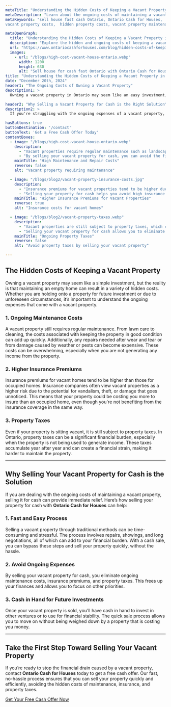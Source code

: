 ```yaml
---
metaTitle: "Understanding the Hidden Costs of Keeping a Vacant Property in Ontario | ontario cash for houses"
metaDescription: "Learn about the ongoing costs of maintaining a vacant property in Ontario and how Ontario Cash for Houses can help you sell your house for cash quickly."
metaKeywords: "sell house fast cash Ontario, Ontario Cash for Houses,
vacant property costs,  hidden property costs, vacant property maintenance, property taxes, sell house for cash Ontario"

metaOpenGraph:
  title: "Understanding the Hidden Costs of Keeping a Vacant Property in Ontario"
  description: "Explore the hidden and ongoing costs of keeping a vacant property in Ontario and discover how Ontario Cash for Houses can help you sell your house for cash fast."
  url: "https://www.ontariocashforhouses.com/blog/hidden-costs-of-keeping-vacant-property-in-ontario"
  images:
    - url: "/blogs/high-cost-vacant-house-ontario.webp"
      width: 1200
      height: 630
      alt: "Sell house for cash fast Ontario with Ontario Cash for Houses"
title: "Understanding the Hidden Costs of Keeping a Vacant Property in Ontario"
date: "December 20th, 2024"
header1: "The Ongoing Costs of Owning a Vacant Property"
description1: >
  Owning a vacant property in Ontario may seem like an easy investment, but the hidden and ongoing costs can quickly add up. From higher insurance premiums to maintenance fees and property taxes, these expenses can become a financial burden. In this article, we explore the hidden costs of keeping a vacant property and how selling your property for cash can help you avoid these costs.

header2: "Why Selling a Vacant Property for Cash is the Right Solution"
description2: >
  If you're struggling with the ongoing expenses of a vacant property, selling it for cash can provide a quick solution to ease your financial burden. Avoid paying unnecessary maintenance costs, insurance premiums, and property taxes by choosing a cash sale with **Ontario Cash for Houses**. Our process is fast, and you can sell your vacant property without the delays of traditional real estate transactions.

hasButtons: true
buttonDestination: '/contact'
buttonText: 'Get a Free Cash Offer Today'
contentBoxes:
  - image: "/blogs/high-cost-vacant-house-ontario.webp"
    description: 
      - "Vacant properties require regular maintenance such as landscaping, repairs, and utility costs, all of which can quickly add up. Even if no one is living in the property, these expenses are ongoing."
      - "By selling your vacant property for cash, you can avoid the financial strain of maintaining an unused property and eliminate unnecessary costs."
    mainTitle: "High Maintenance and Repair Costs"
    reverse: false
    alt: "Vacant property requiring maintenance"

  - image: "/blogs/blog2/vacant-property-insurance-costs.jpg"
    description: 
      - "Insurance premiums for vacant properties tend to be higher due to the increased risk of vandalism, weather damage, or liability claims."
      - "Selling your property for cash helps you avoid high insurance premiums, saving you money on unnecessary coverage."
    mainTitle: "Higher Insurance Premiums for Vacant Properties"
    reverse: true
    alt: "Insurance costs for vacant homes"

  - image: "/blogs/blog2/vacant-property-taxes.webp"
    description: 
      - "Vacant properties are still subject to property taxes, which can be a significant financial burden, especially when you're not generating any income from the property."
      - "Selling your vacant property for cash allows you to eliminate property taxes and redirect your funds to other financial priorities."
    mainTitle: "Ongoing Property Taxes"
    reverse: false
    alt: "Avoid property taxes by selling your vacant property"

---
```


## **The Hidden Costs of Keeping a Vacant Property**

Owning a vacant property may seem like a simple investment, but the reality is that maintaining an empty home can result in a variety of hidden costs. Whether you are holding onto a property for future investment or due to unforeseen circumstances, it’s important to understand the ongoing expenses that come with a vacant property.

### **1. Ongoing Maintenance Costs**
A vacant property still requires regular maintenance. From lawn care to cleaning, the costs associated with keeping the property in good condition can add up quickly. Additionally, any repairs needed after wear and tear or from damage caused by weather or pests can become expensive. These costs can be overwhelming, especially when you are not generating any income from the property.

### **2. Higher Insurance Premiums**
Insurance premiums for vacant homes tend to be higher than those for occupied homes. Insurance companies often view vacant properties as a higher risk due to the potential for vandalism, theft, or damage that goes unnoticed. This means that your property could be costing you more to insure than an occupied home, even though you're not benefiting from the insurance coverage in the same way.

### **3. Property Taxes**
Even if your property is sitting vacant, it is still subject to property taxes. In Ontario, property taxes can be a significant financial burden, especially when the property is not being used to generate income. These taxes accumulate year after year and can create a financial strain, making it harder to maintain the property.

---

## **Why Selling Your Vacant Property for Cash is the Solution**

If you are dealing with the ongoing costs of maintaining a vacant property, selling it for cash can provide immediate relief. Here’s how selling your property for cash with **Ontario Cash for Houses** can help:

### **1. Fast and Easy Process**
Selling a vacant property through traditional methods can be time-consuming and stressful. The process involves repairs, showings, and long negotiations, all of which can add to your financial burden. With a cash sale, you can bypass these steps and sell your property quickly, without the hassle.

### **2. Avoid Ongoing Expenses**
By selling your vacant property for cash, you eliminate ongoing maintenance costs, insurance premiums, and property taxes. This frees up your finances and allows you to focus on other priorities.

### **3. Cash in Hand for Future Investments**
Once your vacant property is sold, you’ll have cash in hand to invest in other ventures or to use for financial stability. The quick sale process allows you to move on without being weighed down by a property that is costing you money.

---

## **Take the First Step Toward Selling Your Vacant Property**

If you’re ready to stop the financial drain caused by a vacant property, contact **Ontario Cash for Houses** today to get a free cash offer. Our fast, no-hassle process ensures that you can sell your property quickly and efficiently, avoiding the hidden costs of maintenance, insurance, and property taxes. 

[Get Your Free Cash Offer Now](#contact)
